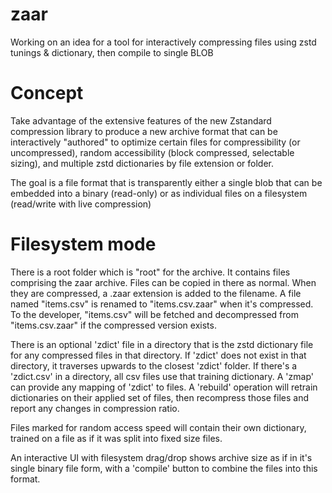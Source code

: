 # zaar
Working on an idea for a tool for interactively compressing files using zstd tunings &amp; dictionary, then compile to single BLOB

# Concept
Take advantage of the extensive features of the new Zstandard compression library to produce a new archive format that can be interactively "authored" to optimize certain files for compressibility (or uncompressed), random accessibility (block compressed, selectable sizing), and multiple zstd dictionaries by file extension or folder.

The goal is a file format that is transparently either a single blob that can be embedded into a binary (read-only) or as individual files on a filesystem (read/write with live compression)

# Filesystem mode
There is a root folder which is "root" for the archive.  It contains files comprising the zaar archive.  Files can be copied in there as normal.  When they are compressed, a .zaar extension is added to the filename.  A file named "items.csv" is renamed to "items.csv.zaar" when it's compressed.  To the developer, "items.csv" will be fetched and decompressed from "items.csv.zaar" if the compressed version exists.  

There is an optional 'zdict' file in a directory that is the zstd dictionary file for any compressed files in that directory.  If 'zdict' does not exist in that directory, it traverses upwards to the closest 'zdict' folder.  If there's a 'zdict.csv' in a directory, all csv files use that training dictionary.  A 'zmap' can provide any mapping of 'zdict' to files.  A 'rebuild' operation will retrain dictionaries on their applied set of files, then recompress those files and report any changes in compression ratio.

Files marked for random access speed will contain their own dictionary, trained on a file as if it was split into fixed size files.

An interactive UI with filesystem drag/drop shows archive size as if in it's single binary file form, with a 'compile' button to combine the files into this format.
